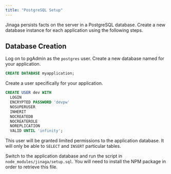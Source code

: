 ```yaml
---
title: "PostgreSQL Setup"
---
```


Jinaga persists facts on the server in a PostgreSQL database.
Create a new database instance for each application using the following steps.

## Database Creation

Log on to pgAdmin as the `postgres` user. Create a new database named for your application.

```SQL
CREATE DATABASE myapplication;
```

Create a user specifically for your application.

```SQL
CREATE USER dev WITH
  LOGIN
  ENCRYPTED PASSWORD 'devpw'
  NOSUPERUSER
  INHERIT
  NOCREATEDB
  NOCREATEROLE
  NOREPLICATION
  VALID UNTIL 'infinity';
```

This user will be granted limited permissions to the application database. It will only be able to `SELECT` and `INSERT` particular tables.

Switch to the application database and run the script in `node_modules/jinaga/setup.sql`.
You will need to install the NPM package in order to retrieve this file.